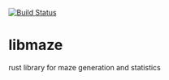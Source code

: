 [![Build Status](https://travis-ci.org/Ragnaroek/libmaze.svg?branch=master)](https://travis-ci.org/Ragnaroek/libmaze)

# libmaze
rust library for maze generation and statistics
